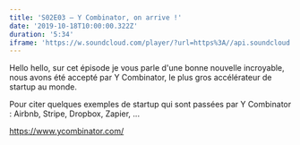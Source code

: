 ```yaml
---
title: 'S02E03 — Y Combinator, on arrive !'
date: '2019-10-18T10:00:00.322Z'
duration: '5:34'
iframe: 'https://w.soundcloud.com/player/?url=https%3A//api.soundcloud.com/tracks/698187826&amp;color=%23ff5500&amp;auto_play=false&amp;hide_related=false&amp;show_comments=true&amp;show_user=true&amp;show_reposts=false&amp;show_teaser=true&amp;visual=true'
---
```


Hello hello, sur cet épisode je vous parle d'une bonne nouvelle incroyable, nous avons été accepté par Y Combinator, le plus gros accélérateur de startup au monde.

Pour citer quelques exemples de startup qui sont passées par Y Combinator : Airbnb, Stripe, Dropbox, Zapier, ...

https://www.ycombinator.com/
